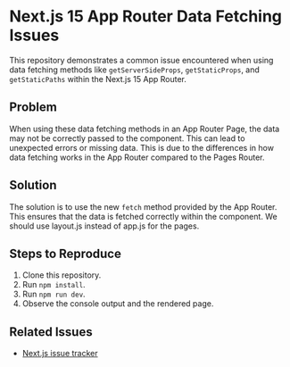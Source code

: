 # Next.js 15 App Router Data Fetching Issues

This repository demonstrates a common issue encountered when using data fetching methods like `getServerSideProps`, `getStaticProps`, and `getStaticPaths` within the Next.js 15 App Router.

## Problem

When using these data fetching methods in an App Router Page, the data may not be correctly passed to the component. This can lead to unexpected errors or missing data. This is due to the differences in how data fetching works in the App Router compared to the Pages Router.

## Solution

The solution is to use the new `fetch` method provided by the App Router. This ensures that the data is fetched correctly within the component. We should use layout.js instead of app.js for the pages.

## Steps to Reproduce

1. Clone this repository.
2. Run `npm install`.
3. Run `npm run dev`.
4. Observe the console output and the rendered page.

## Related Issues

* [Next.js issue tracker](https://github.com/vercel/next.js/issues)
